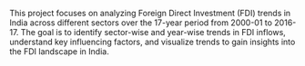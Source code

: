 This project focuses on analyzing Foreign Direct Investment (FDI) trends in India across different sectors over the 17-year period from 2000-01 to 2016-17. The goal is to identify sector-wise and year-wise trends in FDI inflows, understand key influencing factors, and visualize trends to gain insights into the FDI landscape in India.
